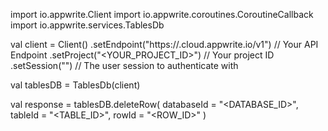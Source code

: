 import io.appwrite.Client
import io.appwrite.coroutines.CoroutineCallback
import io.appwrite.services.TablesDb

val client = Client()
    .setEndpoint("https://<REGION>.cloud.appwrite.io/v1") // Your API Endpoint
    .setProject("<YOUR_PROJECT_ID>") // Your project ID
    .setSession("") // The user session to authenticate with

val tablesDB = TablesDb(client)

val response = tablesDB.deleteRow(
    databaseId = "<DATABASE_ID>",
    tableId = "<TABLE_ID>",
    rowId = "<ROW_ID>"
)
